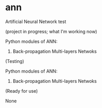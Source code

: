 # ann
Artificial Neural Network test

(project in progress; what I'm working now)

Python modules of ANN:
1. Back-propagation Multi-layers Netwoks


(Testing)

Python modules of ANN:
1. Back-propagation Multi-layers Netwoks


(Ready for use)

None
